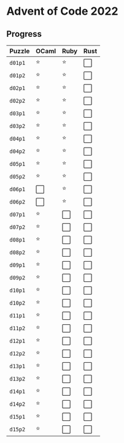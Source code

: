 # Advent of Code 2022

## Progress

| Puzzle  | OCaml | Ruby | Rust |
| ------- | ----- | ---- | ---- |
| `d01p1` | ⭐️    | ⭐️   | ⬜️   |
| `d01p2` | ⭐️    | ⭐️   | ⬜️   |
| `d02p1` | ⭐️    | ⭐️   | ⬜️   |
| `d02p2` | ⭐️    | ⭐️   | ⬜️   |
| `d03p1` | ⭐️    | ⭐️   | ⬜️   |
| `d03p2` | ⭐️    | ⭐️   | ⬜️   |
| `d04p1` | ⭐️    | ⭐️   | ⬜️   |
| `d04p2` | ⭐️    | ⭐️   | ⬜️   |
| `d05p1` | ⭐️    | ⭐️   | ⬜️   |
| `d05p2` | ⭐️    | ⭐️   | ⬜️   |
| `d06p1` | ⬜️    | ⭐️   | ⬜️   |
| `d06p2` | ⬜️    | ⭐️   | ⬜️   |
| `d07p1` | ⭐️    | ⬜️   | ⬜️   |
| `d07p2` | ⭐️    | ⬜️   | ⬜️   |
| `d08p1` | ⭐️    | ⬜️   | ⬜️   |
| `d08p2` | ⭐️    | ⬜️   | ⬜️   |
| `d09p1` | ⭐️    | ⬜️   | ⬜️   |
| `d09p2` | ⭐️    | ⬜️   | ⬜️   |
| `d10p1` | ⭐️    | ⬜️   | ⬜️   |
| `d10p2` | ⭐️    | ⬜️   | ⬜️   |
| `d11p1` | ⭐️    | ⬜️   | ⬜️   |
| `d11p2` | ⭐️    | ⬜️   | ⬜️   |
| `d12p1` | ⭐️    | ⬜️   | ⬜️   |
| `d12p2` | ⭐️    | ⬜️   | ⬜️   |
| `d13p1` | ⭐️    | ⬜️   | ⬜️   |
| `d13p2` | ⭐️    | ⬜️   | ⬜️   |
| `d14p1` | ⭐️    | ⬜️   | ⬜️   |
| `d14p2` | ⭐️    | ⬜️   | ⬜️   |
| `d15p1` | ⭐️    | ⬜️   | ⬜️   |
| `d15p2` | ⭐️    | ⬜️   | ⬜️   |
